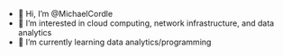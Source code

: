 - 👋 Hi, I’m @MichaelCordle
- 👀 I’m interested in cloud computing, network infrastructure, and data analytics
- 🌱 I’m currently learning data analytics/programming

<!---
MichaelCordle/MichaelCordle is a ✨ special ✨ repository because its `README.md` (this file) appears on your GitHub profile.
You can click the Preview link to take a look at your changes.
--->

